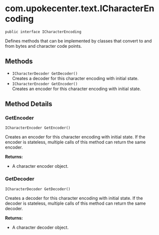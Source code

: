 # com.upokecenter.text.ICharacterEncoding

    public interface ICharacterEncoding

Defines methods that can be implemented by classes that convert to and from
 bytes and character code points.

## Methods

* `ICharacterDecoder GetDecoder()`<br>
 Creates a decoder for this character encoding with initial state.
* `ICharacterEncoder GetEncoder()`<br>
 Creates an encoder for this character encoding with initial state.

## Method Details

### GetEncoder
    ICharacterEncoder GetEncoder()
Creates an encoder for this character encoding with initial state. If the
 encoder is stateless, multiple calls of this method can return the
 same encoder.

**Returns:**

* A character encoder object.

### GetDecoder
    ICharacterDecoder GetDecoder()
Creates a decoder for this character encoding with initial state. If the
 decoder is stateless, multiple calls of this method can return the
 same decoder.

**Returns:**

* A character decoder object.
